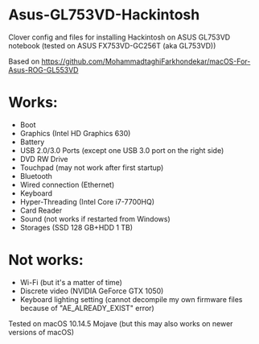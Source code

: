 # Asus-GL753VD-Hackintosh
Clover config and files for installing Hackintosh on ASUS GL753VD notebook (tested on ASUS FX753VD-GC256T (aka GL753VD))

Based on https://github.com/MohammadtaghiFarkhondekar/macOS-For-Asus-ROG-GL553VD

# Works:
* Boot
* Graphics (Intel HD Graphics 630)
* Battery
* USB 2.0/3.0 Ports (except one USB 3.0 port on the right side)
* DVD RW Drive
* Touchpad (may not work after first startup)
* Bluetooth
* Wired connection (Ethernet)
* Keyboard
* Hyper-Threading (Intel Core i7-7700HQ)
* Card Reader
* Sound (not works if restarted from Windows)
* Storages (SSD 128 GB+HDD 1 TB)

# Not works:
* Wi-Fi (but it's a matter of time)
* Discrete video (NVIDIA GeForce GTX 1050)
* Keyboard lighting setting (cannot decompile my own firmware files because of "AE_ALREADY_EXIST" error)

Tested on macOS 10.14.5 Mojave (but this may also works on newer versions of macOS)
